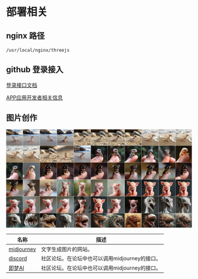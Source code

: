 # 部署相关
## nginx 路径
```text
/usr/local/nginx/threejs
```
## github 登录接入
[登录接口文档](https://docs.github.com/zh/apps/oauth-apps/building-oauth-apps/authorizing-oauth-apps#web-application-flow)

[APP应用开发者相关信息](https://github.com/settings/applications/2674578)

## 图片创作
![img_1.png](img_1.png)

| 名称                                               | 描述                           |
|--------------------------------------------------|------------------------------|
| [midjourney](https://www.midjourney.com)         | 文字生成图片的网站。                   |
| [discord](https://discord.com/)                  | 社区论坛。在论坛中也可以调用midjourney的接口。 |
| [即梦AI](https://jimeng.jianying.com/ai-tool/home) | 社区论坛。在论坛中也可以调用midjourney的接口。 |

